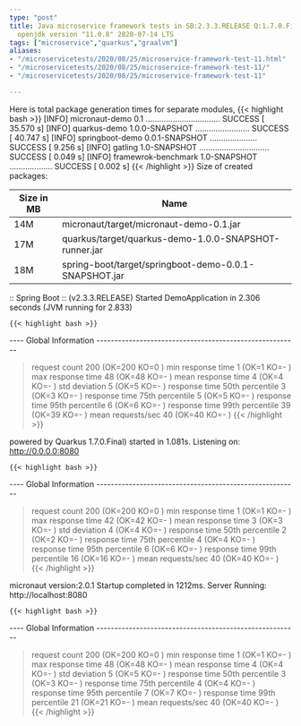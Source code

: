 ```yaml
---
type: "post"
title: Java microservice framework tests in SB:2.3.3.RELEASE Q:1.7.0.Final M:2.0.1
  openjdk version "11.0.8" 2020-07-14 LTS
tags: ["microservice","quarkus","graalvm"]
aliases:
- "/microservicetests/2020/08/25/microservice-framework-test-11.html"
- "/microservicetests/2020/08/25/microservice-framework-test-11/"
- "/microservicetests/2020/08/25/microservice-framework-test-11"

---
```

 
Here is total package generation times for separate modules,
{{< highlight bash >}}
[INFO] micronaut-demo 0.1 ................................. SUCCESS [ 35.570 s]
[INFO] quarkus-demo 1.0.0-SNAPSHOT ........................ SUCCESS [ 40.747 s]
[INFO] springboot-demo 0.0.1-SNAPSHOT ..................... SUCCESS [  9.256 s]
[INFO] gatling 1.0-SNAPSHOT ............................... SUCCESS [  0.049 s]
[INFO] framewrok-benchmark 1.0-SNAPSHOT ................... SUCCESS [  0.002 s]
{{< /highlight >}}
Size of created packages:

| Size in MB |  Name |
|------------|-------|
| 14M | micronaut/target/micronaut-demo-0.1.jar |
| 17M | quarkus/target/quarkus-demo-1.0.0-SNAPSHOT-runner.jar |
| 18M | spring-boot/target/springboot-demo-0.0.1-SNAPSHOT.jar |


:: Spring Boot :: (v2.3.3.RELEASE) Started DemoApplication in 2.306 seconds (JVM running for 2.833)

    {{< highlight bash >}}
---- Global Information --------------------------------------------------------
> request count                                        200 (OK=200    KO=0     )
> min response time                                      1 (OK=1      KO=-     )
> max response time                                     48 (OK=48     KO=-     )
> mean response time                                     4 (OK=4      KO=-     )
> std deviation                                          5 (OK=5      KO=-     )
> response time 50th percentile                          3 (OK=3      KO=-     )
> response time 75th percentile                          5 (OK=5      KO=-     )
> response time 95th percentile                          6 (OK=6      KO=-     )
> response time 99th percentile                         39 (OK=39     KO=-     )
> mean requests/sec                                     40 (OK=40     KO=-     )
{{< /highlight >}}

powered by Quarkus 1.7.0.Final) started in 1.081s. Listening on: http://0.0.0.0:8080

    {{< highlight bash >}}
---- Global Information --------------------------------------------------------
> request count                                        200 (OK=200    KO=0     )
> min response time                                      1 (OK=1      KO=-     )
> max response time                                     42 (OK=42     KO=-     )
> mean response time                                     3 (OK=3      KO=-     )
> std deviation                                          4 (OK=4      KO=-     )
> response time 50th percentile                          2 (OK=2      KO=-     )
> response time 75th percentile                          4 (OK=4      KO=-     )
> response time 95th percentile                          6 (OK=6      KO=-     )
> response time 99th percentile                         16 (OK=16     KO=-     )
> mean requests/sec                                     40 (OK=40     KO=-     )
{{< /highlight >}}

micronaut version:2.0.1 Startup completed in 1212ms. Server Running: http://localhost:8080

    {{< highlight bash >}}
---- Global Information --------------------------------------------------------
> request count                                        200 (OK=200    KO=0     )
> min response time                                      1 (OK=1      KO=-     )
> max response time                                     48 (OK=48     KO=-     )
> mean response time                                     4 (OK=4      KO=-     )
> std deviation                                          5 (OK=5      KO=-     )
> response time 50th percentile                          3 (OK=3      KO=-     )
> response time 75th percentile                          4 (OK=4      KO=-     )
> response time 95th percentile                          7 (OK=7      KO=-     )
> response time 99th percentile                         21 (OK=21     KO=-     )
> mean requests/sec                                     40 (OK=40     KO=-     )
{{< /highlight >}}